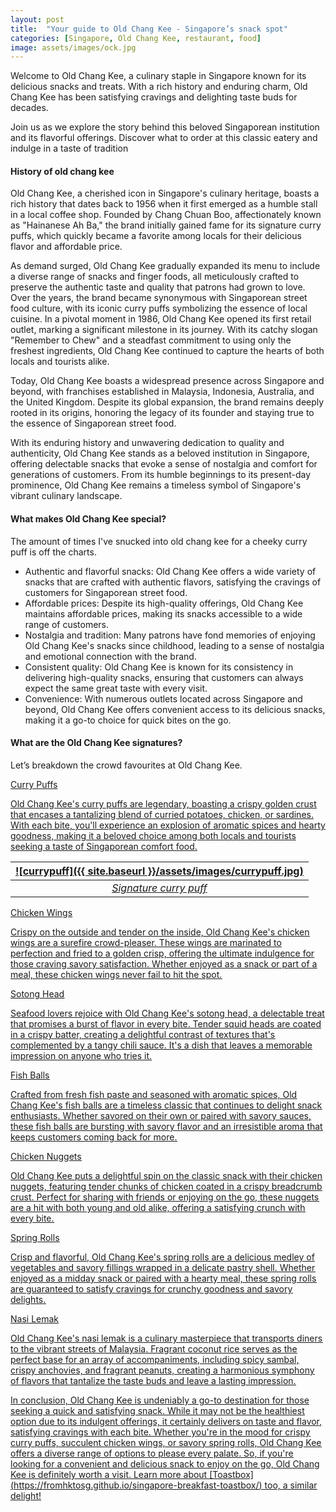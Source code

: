 ```yaml
---
layout: post
title:  "Your guide to Old Chang Kee - Singapore’s snack spot"
categories: [Singapore, Old Chang Kee, restaurant, food]
image: assets/images/ock.jpg
---
```


Welcome to Old Chang Kee, a culinary staple in Singapore known for its delicious snacks and treats. With a rich history and enduring charm, Old Chang Kee has been satisfying cravings and delighting taste buds for decades.

Join us as we explore the story behind this beloved Singaporean institution and its flavorful offerings. Discover what to order at this classic eatery and indulge in a taste of tradition

#### History of old chang kee

Old Chang Kee, a cherished icon in Singapore's culinary heritage, boasts a rich history that dates back to 1956 when it first emerged as a humble stall in a local coffee shop. Founded by Chang Chuan Boo, affectionately known as "Hainanese Ah Ba," the brand initially gained fame for its signature curry puffs, which quickly became a favorite among locals for their delicious flavor and affordable price.

As demand surged, Old Chang Kee gradually expanded its menu to include a diverse range of snacks and finger foods, all meticulously crafted to preserve the authentic taste and quality that patrons had grown to love. Over the years, the brand became synonymous with Singaporean street food culture, with its iconic curry puffs symbolizing the essence of local cuisine.
In a pivotal moment in 1986, Old Chang Kee opened its first retail outlet, marking a significant milestone in its journey. With its catchy slogan "Remember to Chew" and a steadfast commitment to using only the freshest ingredients, Old Chang Kee continued to capture the hearts of both locals and tourists alike.

Today, Old Chang Kee boasts a widespread presence across Singapore and beyond, with franchises established in Malaysia, Indonesia, Australia, and the United Kingdom. Despite its global expansion, the brand remains deeply rooted in its origins, honoring the legacy of its founder and staying true to the essence of Singaporean street food.

With its enduring history and unwavering dedication to quality and authenticity, Old Chang Kee stands as a beloved institution in Singapore, offering delectable snacks that evoke a sense of nostalgia and comfort for generations of customers. From its humble beginnings to its present-day prominence, Old Chang Kee remains a timeless symbol of Singapore's vibrant culinary landscape.

#### What makes Old Chang Kee special?

The amount of times I've snucked into old chang kee for a cheeky curry puff is off the charts.

+ Authentic and flavorful snacks: Old Chang Kee offers a wide variety of snacks that are crafted with authentic flavors, satisfying the cravings of customers for Singaporean street food.
+ Affordable prices: Despite its high-quality offerings, Old Chang Kee maintains affordable prices, making its snacks accessible to a wide range of customers.
+ Nostalgia and tradition: Many patrons have fond memories of enjoying Old Chang Kee's snacks since childhood, leading to a sense of nostalgia and emotional connection with the brand.
+ Consistent quality: Old Chang Kee is known for its consistency in delivering high-quality snacks, ensuring that customers can always expect the same great taste with every visit.
+ Convenience: With numerous outlets located across Singapore and beyond, Old Chang Kee offers convenient access to its delicious snacks, making it a go-to choice for quick bites on the go.

#### What are the Old Chang Kee signatures?

Let’s breakdown the crowd favourites at Old Chang Kee.

<u>Curry Puffs<u>

Old Chang Kee's curry puffs are legendary, boasting a crispy golden crust that encases a tantalizing blend of curried potatoes, chicken, or sardines. With each bite, you'll experience an explosion of aromatic spices and hearty goodness, making it a beloved choice among both locals and tourists seeking a taste of Singaporean comfort food.

| ![currypuff]({{ site.baseurl }}/assets/images/currypuff.jpg)
|:--:| 
|  *Signature curry puff*  |

<u>Chicken Wings<u>

Crispy on the outside and tender on the inside, Old Chang Kee's chicken wings are a surefire crowd-pleaser. These wings are marinated to perfection and fried to a golden crisp, offering the ultimate indulgence for those craving savory satisfaction. Whether enjoyed as a snack or part of a meal, these chicken wings never fail to hit the spot.

<u>Sotong Head<u>

Seafood lovers rejoice with Old Chang Kee's sotong head, a delectable treat that promises a burst of flavor in every bite. Tender squid heads are coated in a crispy batter, creating a delightful contrast of textures that's complemented by a tangy chili sauce. It's a dish that leaves a memorable impression on anyone who tries it.

<u>Fish Balls<u>

Crafted from fresh fish paste and seasoned with aromatic spices, Old Chang Kee's fish balls are a timeless classic that continues to delight snack enthusiasts. Whether savored on their own or paired with savory sauces, these fish balls are bursting with savory flavor and an irresistible aroma that keeps customers coming back for more.

<u>Chicken Nuggets<u>

Old Chang Kee puts a delightful spin on the classic snack with their chicken nuggets, featuring tender chunks of chicken coated in a crispy breadcrumb crust. Perfect for sharing with friends or enjoying on the go, these nuggets are a hit with both young and old alike, offering a satisfying crunch with every bite.

<u>Spring Rolls<u>

Crisp and flavorful, Old Chang Kee's spring rolls are a delicious medley of vegetables and savory fillings wrapped in a delicate pastry shell. Whether enjoyed as a midday snack or paired with a hearty meal, these spring rolls are guaranteed to satisfy cravings for crunchy goodness and savory delights.

<u>Nasi Lemak<u>

Old Chang Kee's nasi lemak is a culinary masterpiece that transports diners to the vibrant streets of Malaysia. Fragrant coconut rice serves as the perfect base for an array of accompaniments, including spicy sambal, crispy anchovies, and fragrant peanuts, creating a harmonious symphony of flavors that tantalize the taste buds and leave a lasting impression.

In conclusion, Old Chang Kee is undeniably a go-to destination for those seeking a quick and satisfying snack. While it may not be the healthiest option due to its indulgent offerings, it certainly delivers on taste and flavor, satisfying cravings with each bite. Whether you're in the mood for crispy curry puffs, succulent chicken wings, or savory spring rolls, Old Chang Kee offers a diverse range of options to please every palate. So, if you're looking for a convenient and delicious snack to enjoy on the go, Old Chang Kee is definitely worth a visit. Learn more about [Toastbox] (https://fromhktosg.github.io/singapore-breakfast-toastbox/) too, a similar delight!


